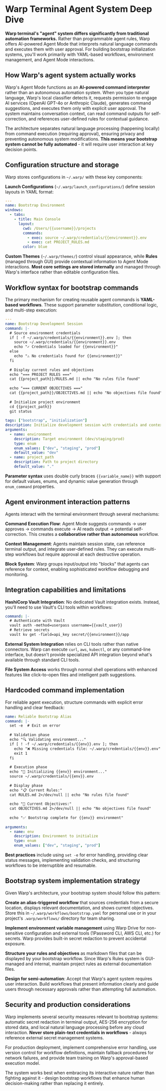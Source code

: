 # Warp Terminal Agent System Deep Dive

**Warp terminal's "agent" system differs significantly from traditional automation frameworks.** Rather than programmable agent rules, Warp offers AI-powered Agent Mode that interprets natural language commands and executes them with user approval. For building bootstrap initialization systems, you'll work primarily with YAML-based workflows, environment management, and Agent Mode interactions.

## How Warp's agent system actually works

Warp's Agent Mode functions as an **AI-powered command interpreter** rather than an autonomous automation system. When you type natural language, Warp's local classifier detects it, requests permission to engage AI services (OpenAI GPT-4o or Anthropic Claude), generates command suggestions, and executes them only with explicit user approval. The system maintains conversation context, can read command outputs for self-correction, and references user-defined rules for contextual guidance.

The architecture separates natural language processing (happening locally) from command execution (requiring approval), ensuring privacy and preventing autonomous system modifications. **This means your bootstrap system cannot be fully automated** - it will require user interaction at key decision points.

## Configuration structure and storage

Warp stores configurations in `~/.warp/` with these key components:

**Launch Configurations** (`~/.warp/launch_configurations/`) define session layouts in YAML format:
```yaml
---
name: Bootstrap Environment
windows:
  - tabs:
    - title: Main Console
      layout:
        cwd: /Users/{{username}}/projects
        commands:
          - exec: source ~/.warp/credentials/{{environment}}.env
          - exec: cat PROJECT_RULES.md
        color: blue
```

**Custom Themes** (`~/.warp/themes/`) control visual appearance, while **Rules** (managed through GUI) provide contextual information to Agent Mode interactions. **Most core settings are stored internally** and managed through Warp's interface rather than editable configuration files.

## Workflow syntax for bootstrap commands

The primary mechanism for creating reusable agent commands is **YAML-based workflows**. These support parameter substitution, conditional logic, and multi-step execution:

```yaml
---
name: Bootstrap Development Session
command: |-
  # Source environment credentials
  if [ -f ~/.warp/credentials/{{environment}}.env ]; then
    source ~/.warp/credentials/{{environment}}.env
    echo "✓ Credentials loaded for {{environment}}"
  else
    echo "⚠ No credentials found for {{environment}}"
  fi
  
  # Display current rules and objectives
  echo "=== PROJECT RULES ==="
  cat {{project_path}}/RULES.md || echo "No rules file found"
  
  echo "=== CURRENT OBJECTIVES ==="
  cat {{project_path}}/OBJECTIVES.md || echo "No objectives file found"
  
  # Initialize project environment
  cd {{project_path}}
  git status
  
tags: ["bootstrap", "initialization"]
description: Initialize development session with credentials and context
arguments:
  - name: environment
    description: Target environment (dev/staging/prod)
    type: enum
    enum_values: ["dev", "staging", "prod"]
    default_value: "dev"
  - name: project_path
    description: Path to project directory
    default_value: "."
```

**Parameter syntax** uses double curly braces `{{variable_name}}` with support for default values, enums, and dynamic value generation through `enum_command` properties.

## Agent environment interaction patterns

Agents interact with the terminal environment through several mechanisms:

**Command Execution Flow**: Agent Mode suggests commands → user approves → commands execute → AI reads output → potential self-correction. This creates a **collaborative rather than autonomous** workflow.

**Context Management**: Agents maintain session state, can reference terminal output, and integrate user-defined rules. They can execute multi-step workflows but require approval at each destructive operation.

**Block System**: Warp groups input/output into "blocks" that agents can reference for context, enabling sophisticated workflow debugging and monitoring.

## Integration capabilities and limitations

**HashiCorp Vault Integration**: No dedicated Vault integration exists. Instead, you'll need to use Vault's CLI tools within workflows:
```yaml
command: |-
  # Authenticate with Vault
  vault auth -method=userpass username={{vault_user}}
  # Retrieve secrets
  vault kv get -field=api_key secret/{{environment}}/app
```

**External System Integration** relies on CLI tools rather than native connectors. Warp can execute `curl`, `aws`, `kubectl`, or any command-line interface, but doesn't provide specialized API integration beyond what's available through standard CLI tools.

**File System Access** works through normal shell operations with enhanced features like click-to-open files and intelligent path suggestions.

## Hardcoded command implementation

For reliable agent execution, structure commands with explicit error handling and clear feedback:

```yaml
name: Reliable Bootstrap Alias
command: |-
  set -e  # Exit on error
  
  # Validation phase
  echo "🔍 Validating environment..."
  if [ ! -f ~/.warp/credentials/{{env}}.env ]; then
    echo "❌ Missing credentials file: ~/.warp/credentials/{{env}}.env"
    exit 1
  fi
  
  # Execution phase  
  echo "🚀 Initializing {{env}} environment..."
  source ~/.warp/credentials/{{env}}.env
  
  # Display phase
  echo "📋 Current Rules:"
  cat RULES.md 2>/dev/null || echo "No rules file found"
  
  echo "🎯 Current Objectives:"
  cat OBJECTIVES.md 2>/dev/null || echo "No objectives file found"
  
  echo "✅ Bootstrap complete for {{env}} environment"
  
arguments:
  - name: env
    description: Environment to initialize
    type: enum
    enum_values: ["dev", "staging", "prod"]
```

**Best practices** include using `set -e` for error handling, providing clear status messages, implementing validation checks, and structuring workflows to be interruptible and resumable.

## Bootstrap system implementation strategy

Given Warp's architecture, your bootstrap system should follow this pattern:

**Create an alias-triggered workflow** that sources credentials from a secure location, displays relevant documentation, and shows current objectives. Store this in `~/.warp/workflows/bootstrap.yaml` for personal use or in your project's `.warp/workflows/` directory for team sharing.

**Implement environment variable management** using Warp Drive for non-sensitive configuration and external tools (1Password CLI, AWS CLI, etc.) for secrets. Warp provides built-in secret redaction to prevent accidental exposure.

**Structure your rules and objectives** as markdown files that can be displayed by your bootstrap workflow. Since Warp's Rules system is GUI-managed and internal, maintain project rules as external documentation files.

**Design for semi-automation**: Accept that Warp's agent system requires user interaction. Build workflows that present information clearly and guide users through necessary approvals rather than attempting full automation.

## Security and production considerations

Warp implements several security measures relevant to bootstrap systems: automatic secret redaction in terminal output, AES-256 encryption for stored data, and local natural language processing before any cloud interaction. **Never store plain-text credentials in workflows** - always reference external secret management systems.

For production deployment, implement comprehensive error handling, use version control for workflow definitions, maintain fallback procedures for network failures, and provide team training on Warp's approval-based execution model.

The system works best when embracing its interactive nature rather than fighting against it - design bootstrap workflows that enhance human decision-making rather than replacing it entirely.